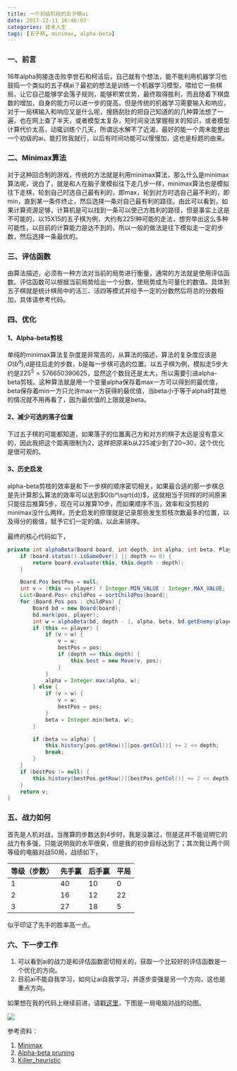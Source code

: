 ```yaml
---
title: 一个初级阶段的五子棋ai
date: 2017-12-11 16:46:03
categories: 技术人生
tags: [五子棋, minimax, alpha-beta]
---
```


### 一、前言

16年alpha狗接连击败李世石和柯洁后，自己就有个想法，能不能利用机器学习也鼓捣一个类似的五子棋ai？最初的想法是训练一个机器学习模型，喂给它一些棋局，让它自己能够学会落子规则，能够积累优势，最终取得胜利，而且随着下棋盘数的增加，自身的能力可以进一步的提高。但是传统的机器学习需要输入和响应，对于一局棋输入和响应又是什么呢，搜肠刮肚的把自己知道的的几种算法想了一遍，也在网上查了半天，或者模型太复杂，短时间没法掌握相关的知识，或者模型计算代价太高，动辄训练个几天，所谓远水解不了近渴，最好的能一个周末能整出一个初级的ai，能打败我就行，以后有时间功能可以慢慢加，这也是标题的由来。

<!-- more -->

### 二、Minimax算法

对于这种回合制的游戏，传统的方法就是利用minimax算法，那么什么是minimax算法呢，说白了，就是和人在脑子里模拟往下走几步一样，minimax算法也是模拟往下走棋，轮到自己时选自己最有利的，即max，轮到对方时选自己最不利的，即min，直到某一条件终止，然后选择一条对自己最有利的路径。由此可以看到，如果计算资源足够，计算机是可以找到一条可以使己方胜利的路径，但是事实上这是不可能的，以15X15的五子棋为例，大约有225!种可能的走法，想穷举出这么多种可能性，以目前的计算能力是达不到的，所以一般的做法是往下模拟走一定的步数，然后选择一条最优的。

### 三、评估函数

由算法描述，必须有一种方法对当前的局势进行衡量，通常的方法就是使用评估函数。评估函数可以根据当前局势给出一个分数，使局势成为可量化的数值。具体到五子棋就是统计棋局中的活三、活四等模式并给予一定的分数然后将总的分数相加，具体请参考代码。

### 四、优化

#### 1、Alpha-beta剪枝

单纯的minimax算法复杂度是非常高的，从算法的描述，算法的复杂度应该是$O(b^d)$,d是往后走的步数，b是每一步棋可选的位置。以五子棋为例，模拟走5步大约是$225^5=576650390625$，显然这个数目还是太大，所以需要引进alpha-beta剪枝。这种算法就是用一个变量alpha保存着max一方可以得到的最优值，beta保存着min一方只允许max一方获得的最优值，当beta小于等于alpha时其他的情况就不用再看了，因为最优值的上限就是beta。

#### 2、减少可选的落子位置

下过五子棋的可能都知道，如果落子的位置离己方和对方的棋子太远是没有意义的，因此我把这个距离限制为2，这样把原来b从225减少到了20~30，这个优化是很可观的。

#### 3、历史启发

alpha-beta剪枝的效率是和下一步棋的顺序密切相关，如果最合适的那一步棋总是先计算那么算法的效率可以达到$O(b^\sqrt{d})$，这就相当于同样的时间原来只能往后推算5步，现在可以推算10步，而如果顺序不当，效率和没剪枝的minimax没什么两样。历史启发的原理就是记录那些发生剪枝次数最多的位置，以及得分的极值，赋予它们一定的值，以此来排序。

最终的核心代码如下，

```java
private int alphaBeta(Board board, int depth, int alpha, int beta, Player player) {
    if (board.status().isGameOver() || depth <= 0) {
        return board.evaluate(this, this.depth - depth);
    }

    Board.Pos bestPos = null;
    int v = (this == player) ? Integer.MIN_VALUE : Integer.MAX_VALUE;
    List<Board.Pos> childPos = sortChildPos(board);
    for (Board.Pos pos : childPos) {
        Board bd = new Board(board);
        bd.mark(pos, player);
        int w = alphaBeta(bd, depth - 1, alpha, beta, bd.getEnemy(player));
        if (this == player) {
            if (v < w) {
                v = w;
                bestPos = pos;
                if (depth == this.depth) {
                    this.best = new Move(v, pos);
                }
            }
            alpha = Integer.max(alpha, w);
        } else {
            if (v > w) {
                v = w;
                bestPos = pos;
            }
            beta = Integer.min(beta, w);
        }

        if (beta <= alpha) {
            this.history[pos.getRow()][pos.getCol()] += 2 << depth;
            break;
        }
    }
    if (bestPos != null) {
        this.history[bestPos.getRow()][bestPos.getCol()] += 2 << depth;
    }
    return v;
}
```

### 五、战力如何

首先是人机对战，当推算的步数达到4步时，我是没赢过，但是这并不能说明它的战力有多强，只能说明我的水平很臭，但是我的初步目标达到了；其次我让两个同等级的电脑对战50局，战绩如下，

| 等级（步数） | 先手赢 | 后手赢 | 平局 |
|--------|--------|--------|--------|
|    1    |    40    | 10 | 0 |
|    2    |    16    | 12 | 22 |
|    3    |    27    | 18 | 5 |

似乎印证了先手的胜率高一点。

### 六、下一步工作

1. 可以看到ai的战力是和评估函数密切相关的，获取一个比较好的评估函数是一个优化的方向。
2. 目前ai不能自我学习，如何让ai自我学习，并逐步变强是另一个方向，这也是重点方向。

如果想在我的代码上继续前进，请戳[这里](https://github.com/pingao777/NewBe)，下图是一局电脑对战的动图。

![](http://ozgrgjwvp.bkt.clouddn.com/2017-12-11-gomoku.gif)

参考资料：

1. [Minimax](https://en.wikipedia.org/wiki/Minimax)
2. [Alpha-beta pruning](https://en.wikipedia.org/wiki/Alpha%E2%80%93beta_pruning)
3. [Killer_heuristic](https://en.wikipedia.org/wiki/Killer_heuristic)




